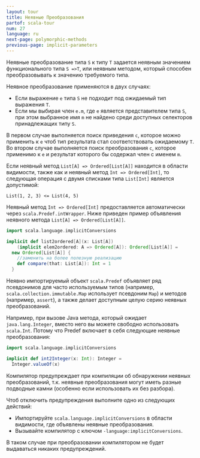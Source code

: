 ```yaml
---
layout: tour
title: Неявные Преобразования
partof: scala-tour
num: 27
language: ru
next-page: polymorphic-methods
previous-page: implicit-parameters
---
```


Неявные преобразование типа `S` к типу `T` задается неявным значением функционального типа `S =>T`, или неявным методом, который способен преобразовывать к значению требуемого типа.

Неявное преобразование применяются в двух случаях:

* Если выражение `e` типа `S` не подходит под ожидаемый тип выражения `T`.
* Если мы выбирая член `e.m`, где `e` является представителем типа `S`, при этом выбранное имя `m` не найдено среди доступных селекторов принадлежащих типу `S`.
 
В первом случае выполняется поиск приведения `c`, которое можно применить к `e` чтоб тип результата стал соответствовать ожидаемому `T`.
Во втором случае выполняется поиск преобразования `c`, которое применимо к `e` и результат которого бы содержал член с именем `m`.

Если неявный метод `List[A] => Ordered[List[A]]` находится в области видимости, также как и неявный метод `Int => Ordered[Int]`, то следующая операция с двумя списками типа `List[Int]` является допустимой:

```
List(1, 2, 3) <= List(4, 5)
```

Неявный метод `Int => Ordered[Int]` предоставляется автоматически через `scala.Predef.intWrapper`. Ниже приведен пример объявления неявного метода `List[A] => Ordered[List[A]]`.

```scala mdoc
import scala.language.implicitConversions

implicit def list2ordered[A](x: List[A])
    (implicit elem2ordered: A => Ordered[A]): Ordered[List[A]] =
  new Ordered[List[A]] { 
    //заменить на более полезную реализацию
    def compare(that: List[A]): Int = 1
  }
```

Неявно импортируемый объект `scala.Predef` объявляет ряд псевдонимов для часто используемым типов (например, `scala.collection.immutable.Map` использует псевдоним `Map`) и методов (например, `assert`), а также делает доступным целую серию неявных преобразований.

Например, при вызове Java метода, который ожидает `java.lang.Integer`, вместо него вы можете свободно использовать `scala.Int`. Потому что Predef включает в себя следующие неявные преобразования:

```scala mdoc
import scala.language.implicitConversions

implicit def int2Integer(x: Int): Integer =
  Integer.valueOf(x)
```

Компилятор предупреждает при компиляции об обнаружении неявных преобразований, т.к. неявные преобразования могут иметь разные подводные камни (особенно если использовать их без разбора).

Чтоб отключить предупреждения выполните одно из следующих действий:

* Импортируйте `scala.language.implicitConversions` в области видимости, где объявлены неявные преобразования.
* Вызывайте компилятор с ключом `-language:implicitConversions`. 

В таком случае при преобразовании компилятором не будет выдаваться никаких предупреждений.
